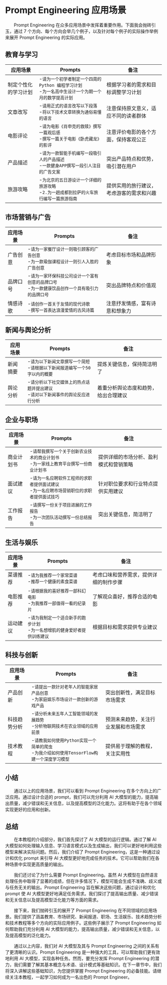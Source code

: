 # Prompt Engineering 应用场景

&emsp;&emsp;Prompt Engineering 在众多应用场景中发挥着重要作用。下面我会抛砖引玉，通过 7 个方向、每个方向会举几个例子，以及针对每个例子的实际操作举例来展开 Prompt Engineering 的实际应用。

## 教育与学习

| 应用场景             | Prompts                                                                                                | 备注                                     |
| -------------------- | ------------------------------------------------------------------------------------------------------ | ---------------------------------------- |
| 制定个性化的学习计划 | -`请为一个初学者制定一个四周的 Python 编程学习计划`<br>-`为一名高中生设计一个为期一个月的数学提高计划` | 根据学习者的需求和目标调整学习计划       |
| 文章改写             | -`请用正式的语言改写以下段落`<br>-`将以下技术文章转换为通俗易懂的语言`                                 | 注意保持原文意义，适应不同的读者群体     |
| 电影评论             | -`请为电影《肖申克的救赎》撰写一篇观后感`<br>-`撰写一篇关于电影《卧虎藏龙》的影评`                     | 注意评价电影的各个方面，保持客观公正     |
| 产品描述             | -`请为一款智能手机编写一段吸引人的产品描述`<br>-`一款健身APP撰写一段引人注目的广告文案`                | 突出产品特点和优势，吸引潜在用户         |
| 旅游攻略             | -`为北京的五日游设计一个详细的旅游攻略`<br>-`2.为一趟成都到拉萨的火车旅行编写一篇旅游指南`             | 提供实用的旅行建议，考虑游客的需求和兴趣 |

## 市场营销与广告

| 应用场景 | Prompts                                                                                            | 备注                           |
| -------- | -------------------------------------------------------------------------------------------------- | ------------------------------ |
| 广告创意 | -`请为一家餐厅设计一则吸引顾客的广告创意`<br>-`为一款瑜伽课程设计一则引人入胜的广告创意`           | 考虑目标市场和品牌形象         |
| 品牌口号 | -`请为一家环保科技公司设计一个富有创意的品牌口号`<br>-`为一款健康饮品创作一个具有吸引力的品牌口号` | 突出品牌特点和价值观           |
| 情感诗歌 | -`请创作一首关于友情的现代诗歌`<br>-`撰写一首表达浪漫爱情的古风诗篇`                               | 注意抒发情感，富有诗意和想象力 |

## 新闻与舆论分析

| 应用场景 | Prompts                                                                              | 备注                                 |
| -------- | ------------------------------------------------------------------------------------ | ------------------------------------ |
| 新闻摘要 | -`请为以下新闻文章撰写一个简短`<br>-`请根据以下新闻报道编写一个50字以内的概要`       | 提炼关键信息，保持简洁明了           |
| 舆论分析 | -`请分析以下社交媒体上的热点话题并提出建议`<br>-`请对以下新闻事件的舆论反应进行分析` | 着重分析舆论态度和趋势，给出合理建议 |

## 企业与职场

| 应用场景   | Prompts                                                                                        | 备注                                   |
| ---------- | ---------------------------------------------------------------------------------------------- | -------------------------------------- |
| 商业计划书 | -`请帮我撰写一个关于创新农业技术的商业计划书`<br>-`为一家线上教育平台撰写一份商业计划书`       | 提供详细的市场分析、盈利模式和营销策略 |
| 面试建议   | -`请为一名应聘软件工程师的求职者提供面试建议`<br>-`为一名应聘市场营销职位的求职者提供面试技巧` | 针对职位要求和行业特点提供实用建议     |
| 工作报告   | -`请撰写一份关于项目进展的工作报告`<br>-`为一次团队活动撰写一份总结报告`                       | 突出关键信息，简洁明了                 |

## 生活与娱乐

| 应用场景 | Prompts                                                                        | 备注                                   |
| -------- | ------------------------------------------------------------------------------ | -------------------------------------- |
| 菜谱推荐 | -`请为我推荐一个家常菜谱`<br>-`推荐一个健康的素食菜谱`                         | 考虑口味和营养需求，提供详细的制作步骤 |
| 电影推荐 | -`请根据我的喜好推荐一部科幻电影`<br>-`为我推荐一部值得一看的纪录片`           | 了解观众喜好，推荐合适的电影           |
| 运动建议 | -`请为我制定一个适合新手的跑步计划`<br>-`为一名想增肌的健身爱好者提供训练建议` | 根据目标和需求提供专业建议             |

## 科技与创新

| 应用场景     | Prompts                                                                                        | 备注                                 |
| ------------ | ---------------------------------------------------------------------------------------------- | ------------------------------------ |
| 产品创新     | -`请提出一款针对老年人的智能家居产品创意`<br> -`为家庭娱乐市场设计一款创新的游戏产品`          | 突出创新性，满足目标市场需求         |
| 科技趋势分析 | -`请分析未来五年人工智能领域的发展趋势`<br>-`分析物联网技术在农业领域的应用前景`               | 预测未来趋势，关注行业发展和市场需求 |
| 技术教程     | -`请教我如何使用Python实现一个简单的爬虫`<br>-`为我介绍如何使用TensorFlow构建一个深度学习模型` | 提供易于理解的教程，关注实用性       |

## 小结

&emsp;&emsp;通过以上的应用场景，我们可以看到 Prompt Engineering 在多个方向上的广泛应用。通过设计合适的 prompt，我们可以充分利用 AI 大模型的能力，提高输出质量，减少错误和无关信息，以及提高模型的泛化能力。这将有助于在各个领域实现更好的应用和创新。

## 总结

&emsp;&emsp;在本教程的介绍部分，我们首先探讨了 AI 大模型的运行逻辑。通过了解 AI 大模型如何处理输入信息、学习语言模式以及生成输出，我们可以更好地利用这些模型来解决实际问题。然后，我们介绍了 Prompt Engineering，这是一种通过设计和优化 prompt 来引导 AI 大模型更好地完成任务的技术。它可以帮助我们在各种场景中实现更高质量的输出。

&emsp;&emsp;我们还讨论了为什么需要 Prompt Engineering。虽然 AI 大模型在自然语言处理任务中取得了显著的成绩，但在许多情况下，模型可能会生成不准确、歧义或与任务无关的输出。Prompt Engineering 旨在解决这些问题，通过设计和优化 prompt 使 AI 大模型更好地满足任务需求。我们探讨了提高输出质量、减少错误和无关信息以及提高模型泛化能力等方面的需求。

&emsp;&emsp;接下来，我们抛砖引玉的展开了 Prompt Engineering 在不同领域的应用场景。我们提供了涵盖教育、市场研究、新闻报道、职场、生活娱乐、技术趋势分析和技术教程等多个方向的实际应用例子。这些例子展示了 Prompt Engineering 如何帮助我们充分利用 AI 大模型的能力，提高输出质量，减少错误和无关信息，以及提高模型的泛化能力。

&emsp;&emsp;通过以上内容，我们对 AI 大模型及其与 Prompt Engineering 之间的关系有了更清晰的认识。Prompt Engineering 是一种强大的工具，可以帮助我们更有效地利用 AI 大模型，实现各种任务。然而，要充分发挥 Prompt Engineering 的潜力，我们需要了解其基本概念与术语、设计模式等基础知识。在下一章节中，我们将深入讲解这些基础知识，为您提供掌握 Prompt Engineering 的必备技能。请继续关注本教程，一起学习如何成为一名出色的 Prompt Engineer。
